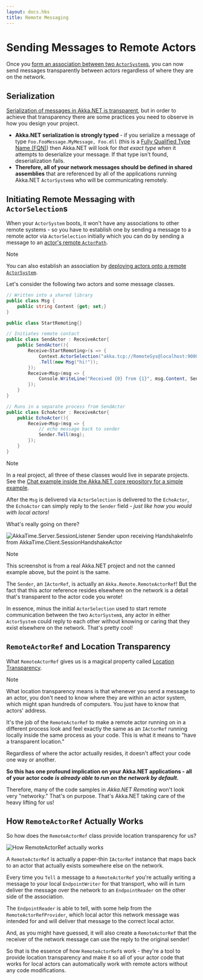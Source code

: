 ```yaml
---
layout: docs.hbs
title: Remote Messaging
---
```


# Sending Messages to Remote Actors
Once you [form an association between two `ActorSystem`s](index.md#how-to-form-associations-between-remote-systems), you can now send messages transparently between actors regardless of where they are on the network.

## Serialization
[Serialization of messages in Akka.NET is transparent](xref:serialization), but in order to achieve that transparency there are some practices you need to observe in how you design your project.

* **Akka.NET serialization is strongly typed** - if you serialize a message of type `Foo.FooMessage.MyMessage, Foo.dll` (this is a [Fully Qualified Type Name (FQN)](https://msdn.microsoft.com/en-us/library/yfsftwz6.aspx)) then Akka.NET will look for *that exact type* when it attempts to deserialize your message. If that type isn't found, deserialization fails.
* **Therefore, all of your network messages should be defined in shared assemblies** that are referenced by all of the applications running Akka.NET `ActorSystem`s who will be communicating remotely.

## Initiating Remote Messaging with `ActorSelection`s
When your `ActorSystem` boots, it won't have any associations to other remote systems - so you have to establish one by sending a message to a remote actor via `ActorSelection` initially which you can do by sending a message to an [actor's remote `ActorPath`](index.md#addressing-a-remote-actorsystem).

> [!NOTE]
> You can also establish an association by [deploying actors onto a remote `ActorSystem`](xref:remote-deployment).

Let's consider the following two actors and some message classes.


```csharp
// Written into a shared library
public class Msg {
    public string Content {get; set;}
}

public class StartRemoting{}

// Initiates remote contact 
public class SendActor : ReceiveActor{
    public SendActor(){
        Receive<StartRemoting>(s => {
            Context.ActorSelection("akka.tcp://RemoteSys@localhost:9000/user/Echo")
            .Tell(new Msg("hi!"));
        });
        Receive<Msg>(msg => {
            Console.WriteLine("Received {0} from {1}", msg.Content, Sender);
        });
    }    
}

// Runs in a separate process from SendActor
public class EchoActor : ReceiveActor{
    public EchoActor(){
        Receive<Msg>(msg => {
            // echo message back to sender
            Sender.Tell(msg);
        });
    }
}
```

> [!NOTE]
> In a real project, all three of these classes would live in separate projects. See the [Chat example inside the Akka.NET core repository for a simple example](https://github.com/akkadotnet/akka.net/tree/dev/src/examples/Chat).

After the `Msg` is delivered via `ActorSelection` is delivered to the `EchoActor`, the `EchoActor` can simply reply to the `Sender` field - *just like how you would with local actors*!

What's really going on there?

![AkkaTime.Server.SessionListener Sender upon receiving HandshakeInfo from AkkaTime.Client.SessionHandshakeActor](/images/remoteactorref-debug.png)

> [!NOTE]
> This screenshot is from a real Akka.NET project and not the canned example above, but the point is the same.

The `Sender`, an `IActorRef`, is actually an `Akka.Remote.RemoteActorRef`! But the fact that this actor reference resides elsewhere on the network is a detail that's transparent to the actor code you wrote!

In essence, minus the initial `ActorSelection` used to start remote communication between the two `ActorSystem`s, any actor in either `ActorSystem` could reply to each other without knowing or caring that they exist elsewhere on the network. That's pretty cool! 
## `RemoteActorRef` and Location Transparency
What `RemoteActorRef` gives us is a magical property called [Location Transparency](/concepts/location-transparency.md).

> [!NOTE]
> What location transparency means is that whenever you send a message to an actor, you don't need to know where they are within an actor system, which might span hundreds of computers. You just have to know that actors' address.

It's the job of the `RemoteActorRef` to make a remote actor running on in a different process look and feel exactly the same as an `IActorRef` running locally inside the same process as your code. This is what it means to "have a transparent location." 

Regardless of where the actor actually resides, it doesn't affect your code one way or another.

**So this has one profound implication on your Akka.NET applications - all of your actor code** ***is already able to run on the network by default.***

Therefore, many of the code samples in *Akka.NET Remoting* won't look very "networky." That's on purpose. That's Akka.NET taking care of the heavy lifting for us!

## How `RemoteActorRef` Actually Works
So how does the `RemoteActorRef` class provide location transparency for us?

![How RemoteActorRef actually works](/images/how-remoteactoref-works.png)

A `RemoteActorRef` is actually a paper-thin `IActorRef` instance that maps back to an actor that actually exists somewhere else on the network. 

Every time you `Tell` a message to a `RemoteActorRef` you're actually writing a message to your local `EndpointWriter` for that transport, who will in turn deliver the message over the network to an `EndpointReader` on the other side of the association.

The `EndpointReader` is able to tell, with some help from the `RemoteActorRefProvider`, which local actor this network message was intended for and will deliver that message to the correct local actor. 

And, as you might have guessed, it will also create a `RemoteActorRef` that the receiver of the network message can use the reply to the original sender!

So that is the essence of how `RemoteActorRef`s work - they're a tool to provide location transparency and make it so all of your actor code that works for local actors can automatically work with remote actors without any code modifications.